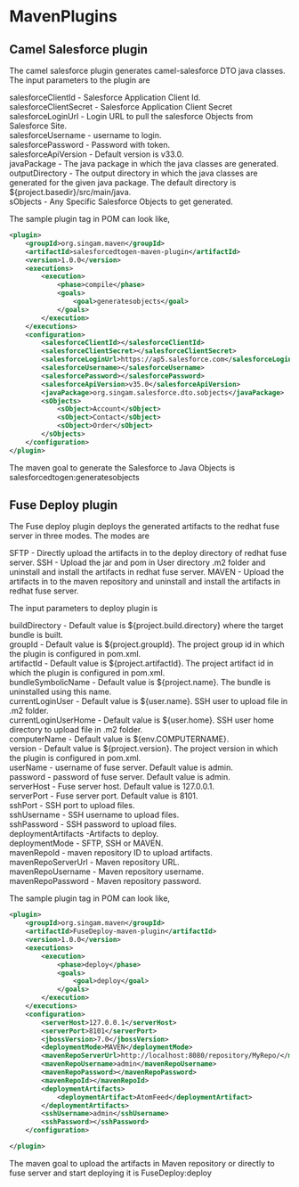 # MavenPlugins

Camel Salesforce plugin
-----------------------
The camel salesforce plugin generates camel-salesforce DTO java classes. The input parameters to the plugin are

salesforceClientId - Salesforce Application Client Id. <BR/>
salesforceClientSecret - Salesforce Application Client Secret <BR/>
salesforceLoginUrl - Login URL to pull the salesforce Objects from Salesforce Site. <BR/>
salesforceUsername - username to login. <BR/>
salesforcePassword - Password with token. <BR/>
salesforceApiVersion - Default version is v33.0. <BR/>
javaPackage - The java package in which the java classes are generated. <BR/>
outputDirectory - The output directory in which the java classes are generated for the given java package. The default directory is ${project.basedir}/src/main/java. <BR/>
sObjects - Any Specific Salesforce Objects to get generated. <BR/>

The sample plugin tag in POM can look like,
```xml
<plugin>
	<groupId>org.singam.maven</groupId>
	<artifactId>salesforcedtogen-maven-plugin</artifactId>
	<version>1.0.0</version>
	<executions>
		<execution>
			<phase>compile</phase>
			<goals>
				<goal>generatesobjects</goal>
			</goals>
		</execution>
	</executions>
	<configuration>
		<salesforceClientId></salesforceClientId>
		<salesforceClientSecret></salesforceClientSecret>
		<salesforceLoginUrl>https://ap5.salesforce.com</salesforceLoginUrl>
		<salesforceUsername></salesforceUsername>
		<salesforcePassword></salesforcePassword>
		<salesforceApiVersion>v35.0</salesforceApiVersion>
		<javaPackage>org.singam.salesforce.dto.sobjects</javaPackage>
		<sObjects>
			<sObject>Account</sObject>
			<sObject>Contact</sObject>
			<sObject>Order</sObject>
		</sObjects>
	</configuration>
</plugin>
```
The maven goal to generate the Salesforce to Java Objects is salesforcedtogen:generatesobjects


Fuse Deploy plugin
------------------
The Fuse deploy plugin deploys the generated artifacts to the redhat fuse server in three modes. The modes are

SFTP - Directly upload the artifacts in to the deploy directory of redhat fuse server.
SSH - Upload the jar and pom in User directory .m2 folder and uninstall and install the artifacts in redhat fuse server.
MAVEN - Upload the artifacts in to the maven repository and uninstall and install the artifacts in redhat fuse server.

The input parameters to deploy plugin is 

buildDirectory - Default value is ${project.build.directory} where the target bundle is built. <BR/>
groupId - Default value is ${project.groupId}. The project group id in which the plugin is configured in pom.xml. <BR/>
artifactId - Default value is ${project.artifactId}. The project artifact id in which the plugin is configured in pom.xml. <BR/>
bundleSymbolicName - Default value is ${project.name}. The bundle is uninstalled using this name. <BR/>
currentLoginUser - Default value is ${user.name}. SSH user to upload file in .m2 folder. <BR/>
currentLoginUserHome - Default value is ${user.home}. SSH user home directory to upload file in .m2 folder. <BR/>
computerName - Default value is ${env.COMPUTERNAME}. <BR/>
version - Default value is ${project.version}. The project version in which the plugin is configured in pom.xml. <BR/>
userName - username of fuse server. Default value is admin. <BR/>
password - password of fuse server. Default value is admin. <BR/>
serverHost - Fuse server host. Default value is 127.0.0.1. <BR/>
serverPort - Fuse server port. Default value is 8101. <BR/>
sshPort - SSH port to upload files. <BR/>
sshUsername - SSH username to upload files. <BR/>
sshPassword - SSH password to upload files. <BR/>
deploymentArtifacts -Artifacts to deploy. <BR/>
deploymentMode - SFTP, SSH or MAVEN. <BR/>
mavenRepoId - maven repository ID to upload artifacts. <BR/>
mavenRepoServerUrl - Maven repository URL. <BR/>
mavenRepoUsername - Maven repository username. <BR/>
mavenRepoPassword - Maven repository password. <BR/>


The sample plugin tag in POM can look like,
```xml
<plugin>
	<groupId>org.singam.maven</groupId>
	<artifactId>FuseDeploy-maven-plugin</artifactId>
	<version>1.0.0</version>
	<executions>
		<execution>
			<phase>deploy</phase>
			<goals>
				<goal>deploy</goal>
			</goals>
		</execution>
	</executions>
	<configuration>
		<serverHost>127.0.0.1</serverHost>
		<serverPort>8101</serverPort>
		<jbossVersion>7.0</jbossVersion>
		<deploymentMode>MAVEN</deploymentMode>
		<mavenRepoServerUrl>http://localhost:8080/repository/MyRepo/</mavenRepoServerUrl>
		<mavenRepoUsername>admin</mavenRepoUsername>
		<mavenRepoPassword></mavenRepoPassword>
		<mavenRepoId></mavenRepoId>
		<deploymentArtifacts>
			<deploymentArtifact>AtomFeed</deploymentArtifact>
		</deploymentArtifacts>
		<sshUsername>admin</sshUsername>
		<sshPassword></sshPassword>
	</configuration>

</plugin>
```
The maven goal to upload the artifacts in Maven repository or directly to fuse server and start deploying it is FuseDeploy:deploy




